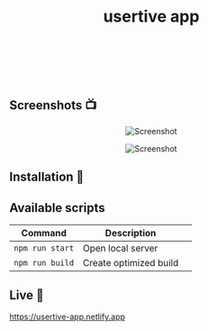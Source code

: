 <h1 align="center">
  usertive app

<br>

<p align="center">

</p>

<br>

<br>

</h1>



<p align="center">

</p>



## Screenshots 📺

<p align="center">
    <img src="https://user-images.githubusercontent.com/47089511/119238580-85fbb280-bb43-11eb-8b46-861b44bb9479.png" alt="Screenshot">
</p>

<p align="center">
    <img src="https://user-images.githubusercontent.com/47089511/119238585-9318a180-bb43-11eb-9627-b1897843553a.png" alt="Screenshot">
</p>




## Installation 💾

## Available scripts

| Command                   | Description                   |     |
| ------------------------- | ----------------------------- | --- |
| `npm run start`           | Open local server             |     |
| `npm run build`           | Create optimized build        |     |



## Live 📍

https://usertive-app.netlify.app



